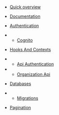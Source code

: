 <!-- docs/_sidebar.md -->

- [Quick overview](/)
- [Documentation](sections/documentation.md)
- [Authentication](sections/authentication/authentication.md)
- - [Cognito](sections/authentication/cognito.md)

- [Hooks And Contexts](sections/hooks/hooks-and-contexts.md)
- - [Api Authentication](sections/hooks/api-authentication.md)
- - [Organization Api](sections/hooks/organization-api.md)

- [Databases](sections/database/databases.md)
- - [Migrations](sections/database/migrations.md)

- [Pagination](sections/pagination.md)

<!-- Insert new section here -->
